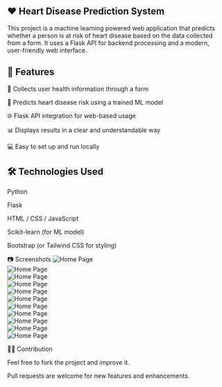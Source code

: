 ## ❤️ Heart Disease Prediction System

This project is a machine learning powered web application that predicts whether a person is at risk of heart disease based on the data collected from a form. It uses a Flask API for backend processing and a modern, user-friendly web interface.

## 🚀 Features

📝 Collects user health information through a form

🤖 Predicts heart disease risk using a trained ML model

🌐 Flask API integration for web-based usage

📊 Displays results in a clear and understandable way

💻 Easy to set up and run locally

## 🛠 Technologies Used

Python

Flask

HTML / CSS / JavaScript

Scikit-learn (for ML model)

Bootstrap (or Tailwind CSS for styling)

📷 Screenshots
![Home Page](https://github.com/AhmetFarukTUNC/Heart-disease-detection/blob/main/Ekran%20g%C3%B6r%C3%BCnt%C3%BCs%C3%BC%202025-08-19%20175800.png)  
![Home Page](https://github.com/AhmetFarukTUNC/Heart-disease-detection/blob/main/Ekran%20g%C3%B6r%C3%BCnt%C3%BCs%C3%BC%202025-08-19%20175830.png)  
![Home Page](https://github.com/AhmetFarukTUNC/Heart-disease-detection/blob/main/Ekran%20g%C3%B6r%C3%BCnt%C3%BCs%C3%BC%202025-08-19%20175929.png)  
![Home Page](https://github.com/AhmetFarukTUNC/Heart-disease-detection/blob/main/Ekran%20g%C3%B6r%C3%BCnt%C3%BCs%C3%BC%202025-08-19%20175942.png)  
![Home Page](https://github.com/AhmetFarukTUNC/Heart-disease-detection/blob/main/Ekran%20g%C3%B6r%C3%BCnt%C3%BCs%C3%BC%202025-08-19%20180022.png)  
![Home Page](https://github.com/AhmetFarukTUNC/Heart-disease-detection/blob/main/Ekran%20g%C3%B6r%C3%BCnt%C3%BCs%C3%BC%202025-08-19%20180035.png)  
![Home Page](https://github.com/AhmetFarukTUNC/Heart-disease-detection/blob/main/Ekran%20g%C3%B6r%C3%BCnt%C3%BCs%C3%BC%202025-08-19%20180051.png)  
![Home Page](https://github.com/AhmetFarukTUNC/Heart-disease-detection/blob/main/Ekran%20g%C3%B6r%C3%BCnt%C3%BCs%C3%BC%202025-08-19%20180103.png)  
![Home Page](https://github.com/AhmetFarukTUNC/Heart-disease-detection/blob/main/Ekran%20g%C3%B6r%C3%BCnt%C3%BCs%C3%BC%202025-08-19%20180116.png)  
![Home Page](https://github.com/AhmetFarukTUNC/Heart-disease-detection/blob/main/Ekran%20g%C3%B6r%C3%BCnt%C3%BCs%C3%BC%202025-08-19%20180132.png)  
![Home Page](https://github.com/AhmetFarukTUNC/Heart-disease-detection/blob/main/Ekran%20g%C3%B6r%C3%BCnt%C3%BCs%C3%BC%202025-08-19%20180145.png)  


👨‍💻 Contribution

Feel free to fork the project and improve it.

Pull requests are welcome for new features and enhancements.
